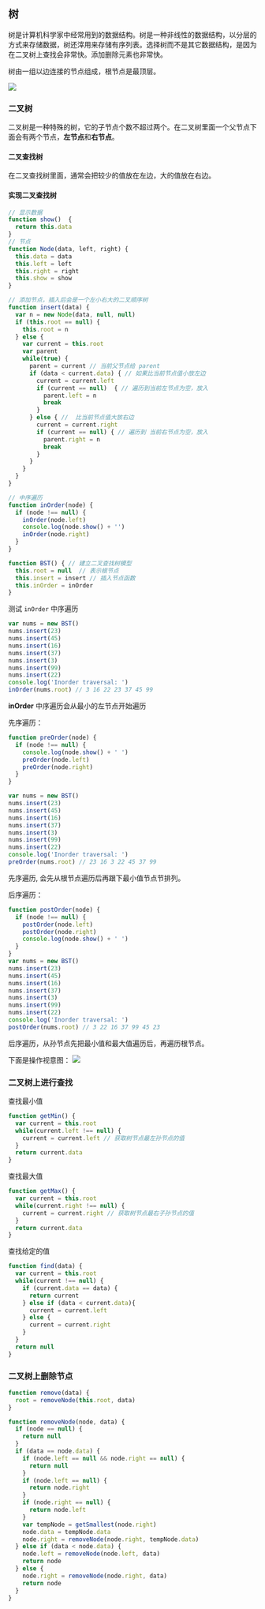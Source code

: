 ## 树

树是计算机科学家中经常用到的数据结构。树是一种非线性的数据结构，以分层的方式来存储数据，树还滓用来存储有序列表。选择树而不是其它数据结构，是因为在二叉树上查找会非常快。添加删除元素也非常快。

树由一组以边连接的节点组成，根节点是最顶层。

![](./images/WX20200801-172145@2x.png)

### 二叉树

二叉树是一种特殊的树，它的子节点个数不超过两个。在二叉树里面一个父节点下面会有两个节点，**左节点**和**右节点**。

#### 二叉查找树
在二叉查找树里面，通常会把较少的值放在左边，大的值放在右边。

#### 实现二叉查找树

```js
// 显示数据
function show()  {
  return this.data
}
// 节点
function Node(data, left, right) {
  this.data = data
  this.left = left
  this.right = right
  this.show = show
}

// 添加节点，插入后会是一个左小右大的二叉顺序树
function insert(data) {
  var n = new Node(data, null, null)
  if (this.root == null) {
    this.root = n
  } else {
    var current = this.root
    var parent
    while(true) {
      parent = current // 当前父节点给 parent
      if (data < current.data) { // 如果比当前节点值小放左边
        current = current.left
        if (current == null)  { // 遍历到当前左节点为空，放入
          parent.left = n
          break
        }
      } else { //  比当前节点值大放右边
        current = current.right
        if (current == null) { // 遍历到 当前右节点为空，放入
          parent.right = n
          break
        }
      }
    }
  }
}

// 中序遍历
function inOrder(node) {
  if (node !== null) {
    inOrder(node.left)
    console.log(node.show() + '')
    inOrder(node.right)
  }
}

function BST() { // 建立二叉查找树模型
  this.root = null  // 表示根节点
  this.insert = insert // 插入节点函数
  this.inOrder = inOrder 
}
```

测试 `inOrder` 中序遍历

```js
var nums = new BST()
nums.insert(23)
nums.insert(45)
nums.insert(16)
nums.insert(37)
nums.insert(3)
nums.insert(99)
nums.insert(22)
console.log('Inorder traversal: ')
inOrder(nums.root) // 3 16 22 23 37 45 99
```

**inOrder** 中序遍历会从最小的左节点开始遍历

先序遍历：
```js
function preOrder(node) {
  if (node !== null) {
    console.log(node.show() + ' ')
    preOrder(node.left)
    preOrder(node.right)
  }
}

var nums = new BST()
nums.insert(23)
nums.insert(45)
nums.insert(16)
nums.insert(37)
nums.insert(3)
nums.insert(99)
nums.insert(22)
console.log('Inorder traversal: ')
preOrder(nums.root) // 23 16 3 22 45 37 99
```

先序遍历, 会先从根节点遍历后再跟下最小值节点节排列。

后序遍历：

```js
function postOrder(node) {
  if (node !== null) {
    postOrder(node.left)
    postOrder(node.right)
    console.log(node.show() + ' ')
  }
}
var nums = new BST()
nums.insert(23)
nums.insert(45)
nums.insert(16)
nums.insert(37)
nums.insert(3)
nums.insert(99)
nums.insert(22)
console.log('Inorder traversal: ')
postOrder(nums.root) // 3 22 16 37 99 45 23
```

后序遍历，从孙节点先把最小值和最大值遍历后，再遍历根节点。

下面是操作视意图：
![](./images/WX20200802-124102@2x.png)

### 二叉树上进行查找

查找最小值
```js
function getMin() {
  var current = this.root
  while(current.left !== null) {
    current = current.left // 获取树节点最左孙节点的值
  }
  return current.data
}
```

查找最大值
```js
function getMax() {
  var current = this.root
  while(current.right !== null) {
    current = current.right // 获取树节点最右子孙节点的值
  }
  return current.data
}
```

查找给定的值

```js
function find(data) {
  var current = this.root
  while(current !== null) {
    if (current.data == data) {
      return current
    } else if (data < current.data){
      current = current.left
    } else {
      current = current.right
    }
  }
  return null
}
```

### 二叉树上删除节点

```js
function remove(data) {
  root = removeNode(this.root, data)
}

function removeNode(node, data) {
  if (node == null) {
    return null
  }
  if (data == node.data) {
    if (node.left == null && node.right == null) {
      return null
    }
    if (node.left == null) {
      return node.right
    }
    if (node.right == null) {
      return node.left
    }
    var tempNode = getSmallest(node.right)
    node.data = tempNode.data
    node.right = removeNode(node.right, tempNode.data)
  } else if (data < node.data) {
    node.left = removeNode(node.left, data)
    return node
  } else {
    node.right = removeNode(node.right, data)
    return node
  }
}
```